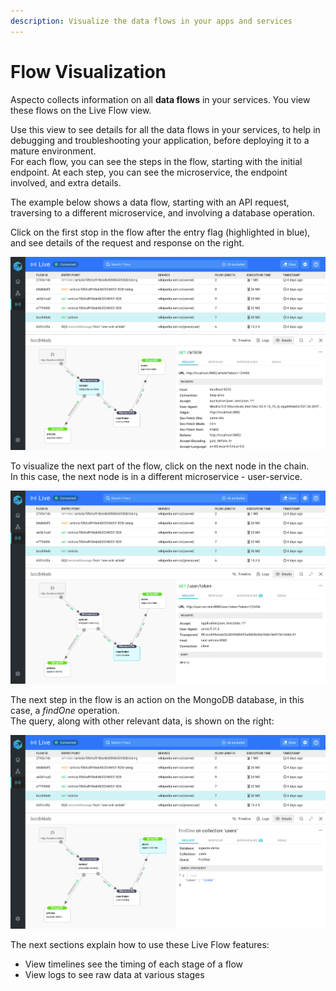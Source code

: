 ```yaml
---
description: Visualize the data flows in your apps and services
---
```


# Flow Visualization

Aspecto collects information on all **data flows** in your services. You view these flows on the Live Flow view.

Use this view to see details for all the data flows in your services, to help in debugging and troubleshooting your application, before deploying it to a mature environment.   
For each flow,  you can see the steps in the flow, starting with the initial endpoint. At each step, you can see the microservice, the endpoint involved, and extra details.

The example below shows a data flow, starting with an API request, traversing to a different microservice, and involving a database operation.

Click on the first stop in the flow after the entry flag \(highlighted in blue\), and see details of the request and response on the right.

![Flow starts from GET to &quot;wikipedia-service&quot;](../../.gitbook/assets/flow-wikipedia-service.png)

To visualize the next part of the flow, click on the next node in the chain.  
In this case, the next node is in a different microservice - user-service.

![](../../.gitbook/assets/flow-user-service.png)

The next step in the flow is an action on the MongoDB database, in this case, a _findOne_ operation.   
The query, along with other relevant data, is shown on the right:

![](../../.gitbook/assets/flow-users-db.png)

The next sections explain how to use these Live Flow features:

* View timelines see the timing of each stage of a flow
* View logs to see raw data at various stages



